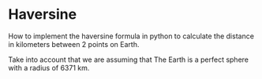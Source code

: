 # Haversine #

How to implement the haversine formula in python to calculate the distance in kilometers between 2 points on Earth.

Take into account that we are assuming that The Earth is a perfect sphere with a radius of 6371 km.
